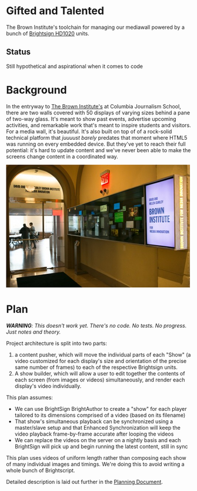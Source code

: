 Gifted and Talented
===================
The Brown Institute's toolchain for managing our mediawall powered by a bunch of [Brightsign HD1020](https://web.archive.org/web/20140326220923/http://brightsign.biz/digital-signage-products/hd-product-line/hd1020/) units.

## Status
Still hypothetical and aspirational when it comes to code

# Background
In the entryway to [The Brown Institute's](http://brown.columbia.edu) at Columbia Journalism School, there are two walls covered with 50 displays of varying sizes behind a pane of two-way glass. It's meant to show past events, advertise upcoming activities, and remarkable work that's meant to inspire students and visitors. For a media wall, it's beautiful. It's also built on top of of a rock-solid technical platform that _juuuust barely_ predates that moment where HTML5 was running on every embedded device. But they've yet to reach their full potential: it's hard to update content and we've never been able to make the screens change content in a coordinated way.

![Photo of media wall - I had to rescue this from the Internet Archive; thanks new J-School Web Design](_media/images/outside-wall.jpg)

# Plan
_**WARNING**: This doesn't work yet. There's no code. No tests. No progress. Just notes and theory._

Project architecture is split into two parts:
1. a content pusher, which will move the individual parts of each "Show" (a video customized for each display's size and orientation of the precise same number of frames) to each of the respective Brightsign units.
2. A show builder, which will allow a user to edit together the contents of each screen (from images or videos) simultaneously, and render each display's video individually.

This plan assumes:
* We can use BrightSign BrightAuthor to create a "show" for each player tailored to its dimensions comprised of a video (based on its filename)
* That show's simultaneous playback can be synchronized using a master/slave setup and that Enhanced Synchronization will keep the video playback frame-by-frame accurate after looping the videos
* We can replace the videos on the server on a nightly basis and each BrightSign will pick up and begin running the latest content, still in sync

This plan uses videos of uniform length rather than composing each show of many individual images and timings. We're doing this to avoid writing a whole bunch of Brightscript.

Detailed description is laid out further in the [Planning Document](plan.md).
